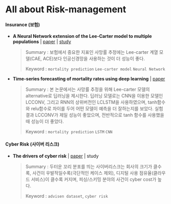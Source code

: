 # All about Risk-management

#### Insurance (보험)

- **A Neural Network extension of the Lee-Carter model to multiple populations** | [paper](./papers/Richman_and_Wuthrich_AAS_2021.pdf) | [study](https://newindow.tistory.com/319)

  > Summary : 보험에서 중요한 지표인 사망률 추정에는 Lee-carter 계열 모델(CAE, ACE)보다 인공신경망을 사용하는 것이 더 성능이 좋다.
  >
  > Keyword : `mortality prediction` `Lee-carter model` `Neural Network`

- **Time-series forecasting of mortality rates using deep learning** | [paper](./papers/Perla_et_al_SAJ_2021.pdf)

  > Summary : 본 논문에서는 사망률 추정을 위해 Lee-carter 모델의 alternative로 딥러닝을 제시한다. 딥러닝 모델로는 CNN을 이용한 모델인 LCCONV, 그리고 RNN의 상위버전인 LCLSTM을 사용하였으며, tanh함수와 relu함수로 차이를 두어 어떤 모델이 예측을 더 잘하는지를 보았다. 실험 결과 LCCONV가 제일 성능이 좋았으며, 전반적으로 tanh 함수를 사용했을 때 성능이 더 좋았다. 
  >
  > Keyword : `mortality prediction` `LSTM` `CNN`



#### Cyber Risk (사이버 리스크)

- **The drivers of cyber risk** | [paper](./papers/Aldasoro_et_al_JFS_2022.pdf) | study

  > Summary : 두터운 꼬리 분포를 띄는 사이버리스크는 회사의 크기가 클수록, 사건이 우발적일수록(극단적인 케이스 제외), 디지털 사용 점유율(클라우드 서비스)이 클수록 커지며, 피싱/스키밍 분야의 사건이 cyber cost가 높다.
  >
  > Keyword : `advisen dataset`, `cyber risk`

